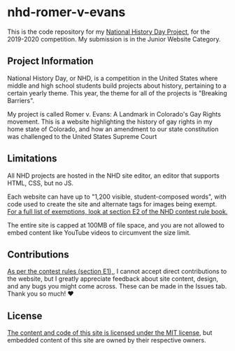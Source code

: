 # nhd-romer-v-evans
 
 This is the code repository for my [National History Day Project](https://www.nhd.org/), for the 2019-2020 competition. My submission is in the Junior Website Category.

 ## Project Information

 National History Day, or NHD, is a competition in the United States where middle and high school students build projects about history, pertaining to a certain yearly theme. This year, the theme for all of the projects is "Breaking Barriers".

 My project is called Romer v. Evans: A Landmark in Colorado's Gay Rights movement. This is a website highlighting the history of gay rights in my home state of Colorado, and how an amendment to our state constitution was challenged to the United States Supreme Court

 ## Limitations

 All NHD projects are hosted in the NHD site editor, an editor that supports HTML, CSS, but no JS.

 Each website can have up to "1,200 visible, student-composed words", with code used to create the site and alternate tags for images being exempt. [For a full list of exemptions, look at section E2 of the NHD contest rule book.](https://www.nhd.org//sites/default/files/Contest-Rule-Book_2.pdf)

 The entire site is capped at 100MB of file space, and you are not allowed to embed content like YouTube videos to circumvent the size limit.

## Contributions

[As per the contest rules (section E1),](https://www.nhd.org//sites/default/files/Contest-Rule-Book_2.pdf), I cannot accept direct contributions to the website, but I greatly appreciate feedback about site content, design, and any bugs you might come across. These can be made in the Issues tab. Thank you so much! ❤️

 ## License
 
 [The content and code of this site is licensed under the MIT license](LICENSE), but embedded content of this site are owned by their respective owners. 
